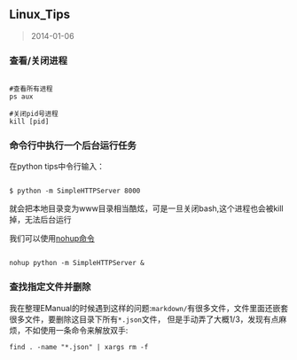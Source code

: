 Linux_Tips
---
> 2014-01-06

### 查看/关闭进程

```shell

#查看所有进程
ps aux 

#关闭pid号进程
kill [pid]

```

### 命令行中执行一个后台运行任务

在python tips中令行输入：
```shell

$ python -m SimpleHTTPServer 8000

```
就会把本地目录变为www目录相当酷炫，可是一旦关闭bash,这个进程也会被kill掉，无法后台运行

我们可以使用[nohup命令](__P__/tech/import/Linux/nohup.md) 

```shell

nohup python -m SimpleHTTPServer &

```

### 查找指定文件并删除

我在整理EManual的时候遇到这样的问题:`markdown/`有很多文件，文件里面还嵌套很多文件，要删除这目录下所有`*.json`文件，
但是手动弄了大概1/3，发现有点麻烦，不如使用一条命令来解放双手: 

```shell
find . -name "*.json" | xargs rm -f
```